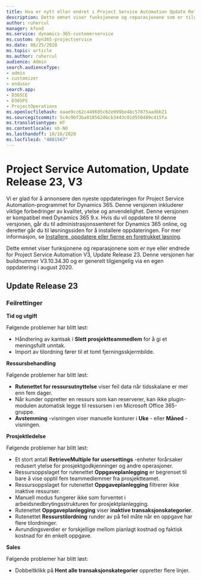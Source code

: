 ```yaml
---
title: Hva er nytt eller endret i Project Service Automation Update Release 23, V3
description: Dette emnet viser funksjonene og reparasjonene som er tilgjengelig i Project Service Automation Update Release 23, V3.
author: ruhercul
manager: kfend
ms.service: dynamics-365-customerservice
ms.custom: dyn365-projectservice
ms.date: 08/25/2020
ms.topic: article
ms.author: ruhercul
audience: Admin
search.audienceType:
- admin
- customizer
- enduser
search.app:
- D365CE
- D365PS
- ProjectOperations
ms.openlocfilehash: eaae9cc62c449695cb2e999be48c57075aadbb21
ms.sourcegitcommit: 5c4c9bf3ba018562d6cb3443c01d550489c415fa
ms.translationtype: HT
ms.contentlocale: nb-NO
ms.lasthandoff: 10/16/2020
ms.locfileid: "4081567"
---
```

# <a name="project-service-automation-update-release-23-v3"></a>Project Service Automation, Update Release 23, V3

Vi er glad for å annonsere den nyeste oppdateringen for Project Service Automation-programmet for Dynamics 365. Denne versjonen inkluderer viktige forbedringer av kvalitet, ytelse og anvendelighet. Denne versjonen er kompatibel med Dynamics 365 9.x. Hvis du vil oppdatere til denne versjonen, går du til administrasjonssenteret for Dynamics 365 online, og deretter går du til løsningssiden for å installere oppdateringen. For mer informasjon, se [Installere, oppdatere eller fjerne en foretrukket løsning](https://docs.microsoft.com/power-platform/admin/install-remove-preferred-solution).

Dette emnet viser funksjonene og reparasjonene som er nye eller endrede for Project Service Automation V3, Update Release 23. Denne versjonen har buildnummer V3.10.34.30 og er generelt tilgjengelig via en egen oppdatering i august 2020.

## <a name="update-release-23"></a>Update Release 23

### <a name="bug-fixes"></a>Feilrettinger

**Tid og utgift**

Følgende problemer har blitt løst:
- Håndtering av kantsak i **Slett prosjektteammedlem** for å gi et meningsfullt unntak.
- Import av tilordning fører til et tomt fjerningsskjermbilde.

**Ressursbehandling**

Følgende problemer har blitt løst:

- **Rutenettet for ressursutnyttelse** viser feil data når tidsskalane er mer enn fem dager.
- Når kunder oppretter en ressurs som kan reserverer, kan ikke plugin-modulen automatisk legge til ressursen i en Microsoft Office 365-gruppe.
- **Avstemming** -visningen viser manuelle konturer i **Uke** - eller **Måned** -visningen.

**Prosjektledelse**

Følgende problemer har blitt løst:

- Et stort antall **RetrieveMultiple for usersettings** -enheter forårsaker redusert ytelse for prosjektgodkjenninger og andre operasjoner.
- Ressursoppslaget for rutenettet **Oppgaveplanlegging** er begrenset til bare å vise opptil fem teammedlemmer fra prosjektteamet. 
- Ressursoppslaget for rutenettet **Oppgaveplanlegging** filtrerer ikke inaktive ressurser.
- Manuell modus fungerer ikke som forventet i arbeidsnedbrytingsstrukturen for prosjektplanlegging.
- Rutenettet **Oppgaveplanlegging** viser **inaktive transaksjonskategorier**.
- Rutenettet **Ressurstilordning** runder av på feil måte når en oppgave har flere tilordninger.
- Avrundingsverdier er forskjellige mellom planlagt kostnad og faktisk kostnad for én enkelt oppgave.

**Sales**

Følgende problemer har blitt løst:

- Dobbeltklikk på **Hent alle transaksjonskategorier** oppretter flere linjer.
